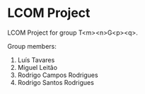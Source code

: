 # LCOM Project

LCOM Project for group T&lt;m&gt;&lt;n&gt;G&lt;p&gt;&lt;q&gt;.

Group members:

1. Luís Tavares
2. Miguel Leitão
3. Rodrigo Campos Rodrigues
4. Rodrigo Santos Rodrigues
